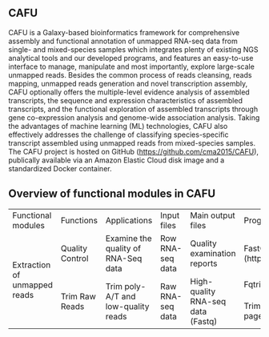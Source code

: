 ## CAFU
CAFU is a Galaxy-based bioinformatics framework for comprehensive assembly and functional annotation of unmapped RNA-seq data from single- and mixed-species samples which integrates plenty of existing NGS analytical tools and our developed programs, and features an easy-to-use interface to manage, manipulate and most importantly, explore large-scale unmapped reads. Besides the common process of reads cleansing, reads mapping, unmapped reads generation and novel transcription assembly, CAFU optionally offers the multiple-level evidence analysis of assembled transcripts, the sequence and expression characteristics of assembled transcripts, and the functional exploration of assembled transcripts through gene co-expression analysis and genome-wide association analysis. Taking the advantages of machine learning (ML) technologies, CAFU also effectively addresses the challenge of classifying species-specific transcript assembled using unmapped reads from mixed-species samples. The CAFU project is hosted on GitHub (https://github.com/cma2015/CAFU), publically available via an Amazon Elastic Cloud disk image and a standardized Docker container.

## Overview of functional modules in CAFU

<table>
    <tr>
        <td>Functional modules</td> 
        <td>Functions</td>
        <td>Applications</td>
        <td>Input files</td>
        <td>Main output files</td>
        <td>Programs</td>
        <td>References</td>
   </tr>
   <tr>
        <td rowspan="7">Extraction of unmapped reads</td>    
   </tr>
   <tr>
       <td>Quality Control</td> 
       <td>Examine the quality of RNA-Seq data</td> 
       <td>Row RNA-seq data</td>
       <td>Quality examination reports</td>
       <td>FastQC (https://www.bioinformatics.babraham.ac.uk/projects/fastqc/)
       <td>[1]</td>
   </tr>
    <tr>
        <td rowspan="4">Trim Raw Reads</td>
        <td rowspan="4">Trim poly-A/T and low-quality reads</td>
        <td rowspan="4">Raw RNA-seq data</td>
        <td rowspan="4">High-quality RNA-seq data (Fastq)</td>
    </tr>
    <tr>
        <td>Fqtrim (version 0.9.7; https://ccb.jhu.edu/software/fqtrim/)</td>
        <td>[2]</td>
    </tr>
    <tr>
        <td>Trimmomatic (version 0.36; http://www.usadellab.org/cms/?page=trimmomatic)</td>
        <td>[3]</td>
    </tr>
</table>
